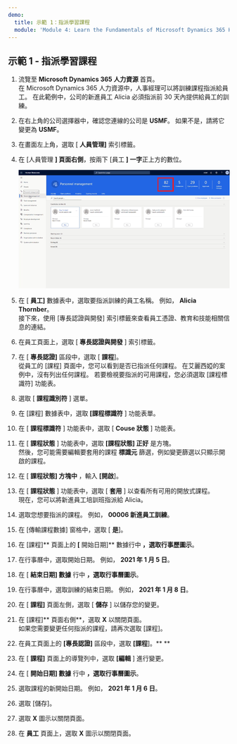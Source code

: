 ```yaml
---
demo:
  title: 示範 1：指派學習課程
  module: 'Module 4: Learn the Fundamentals of Microsoft Dynamics 365 Human Resources'
---
```


## 示範 1 - 指派學習課程

1. 流覽至 **Microsoft Dynamics 365 人力資源** 首頁。  
    在 Microsoft Dynamics 365 人力資源中，人事經理可以將訓練課程指派給員工。 在此範例中，公司的新進員工 Alicia 必須指派前 30 天內提供給員工的訓練。

1. 在右上角的公司選擇器中，確認您連線的公司是 **USMF**。 如果不是，請將它變更為 **USMF**。

1. 在畫面左上角，選取 [ **人員管理]** 索引標籤。

1. 在 [人員管理 **] 頁面右側**，按兩下 [員工 **] 一字**正上方的數位。

    ![[人員管理] 頁面的螢幕快照，其中已醒目提示員工號碼。](./media/assigning_learning_courses_1_employee.png)

1. 在 [ **員工]** 數據表中，選取要指派訓練的員工名稱。 例如， **Alicia Thornber**。  
    接下來，使用 [專長認證與開發] 索引標籤來查看員工憑證、教育和技能相關信息的連結。

1. 在員工頁面上，選取 [ **專長認證與開發** ] 索引標籤。

1. 在 [ **專長認證]** 區段中，選取 [ **課程**]。  
    從員工的 [課程] 頁面中，您可以看到是否已指派任何課程。 在艾麗西婭的案例中，沒有列出任何課程。 若要檢視要指派的可用課程，您必須選取 [課程標識符] 功能表。

1. 選取 [ **課程識別符** ] 選單。

1. 在 [課程] 數據表中，選取 **[課程標識符** ] 功能表單。

1. 在 [ **課程標識符** ] 功能表中，選取 [ **Couse 狀態** ] 功能表。

1. 在 [ **課程狀態** ] 功能表中，選取 **[課程狀態] 正好** 是方塊。  
    然後，您可能需要編輯要套用的課程 **標識元** 篩選，例如變更篩選以只顯示開啟的課程。

1. 在 [ **課程狀態] 方塊中** ，輸入 **[開啟**]。

1. 在 [ **課程狀態** ] 功能表中，選取 [ **套用** ] 以查看所有可用的開放式課程。  
    現在，您可以將新進員工培訓班指派給 Alicia。

1. 選取您想要指派的課程。 例如， **00006 新進員工訓練**。

1. 在 [傳輸課程數據] 窗格中，選取 [ **是**]。

1. 在 [課程]** 頁面上的 **[** 開始日期]** 數據行中 **，選取行事歷圖示**。

1. 在行事曆中，選取開始日期。 例如， **2021 年 1 月 5 日**。

1. 在 [ **結束日期] 數據** 行中 **，選取行事曆圖示**。

1. 在行事曆中，選取訓練的結束日期。 例如， **2021 年 1 月 8 日**。

1. 在 [ **課程]** 頁面左側，選取 [ **儲存** ] 以儲存您的變更。

1. 在 [課程]** 頁面右側**，選取 **X** 以關閉頁面。  
    如果您需要變更任何指派的課程，請再次選取 [課程]。

1. 在員工頁面上的 **[專長認證]** 區段中，選取 **[課程**]。** **

1. 在 [ **課程]** 頁面上的導覽列中，選取 **[編輯** ] 進行變更。

1. 在 [ **開始日期] 數據** 行中 **，選取行事曆圖示**。

1. 選取課程的新開始日期。 例如， **2021 年 1 月 6 日**。

1. 選取 [儲存]。

1. 選取 **X** 圖示以關閉頁面。

1. 在 **員工** 頁面上，選取 **X** 圖示以關閉頁面。
